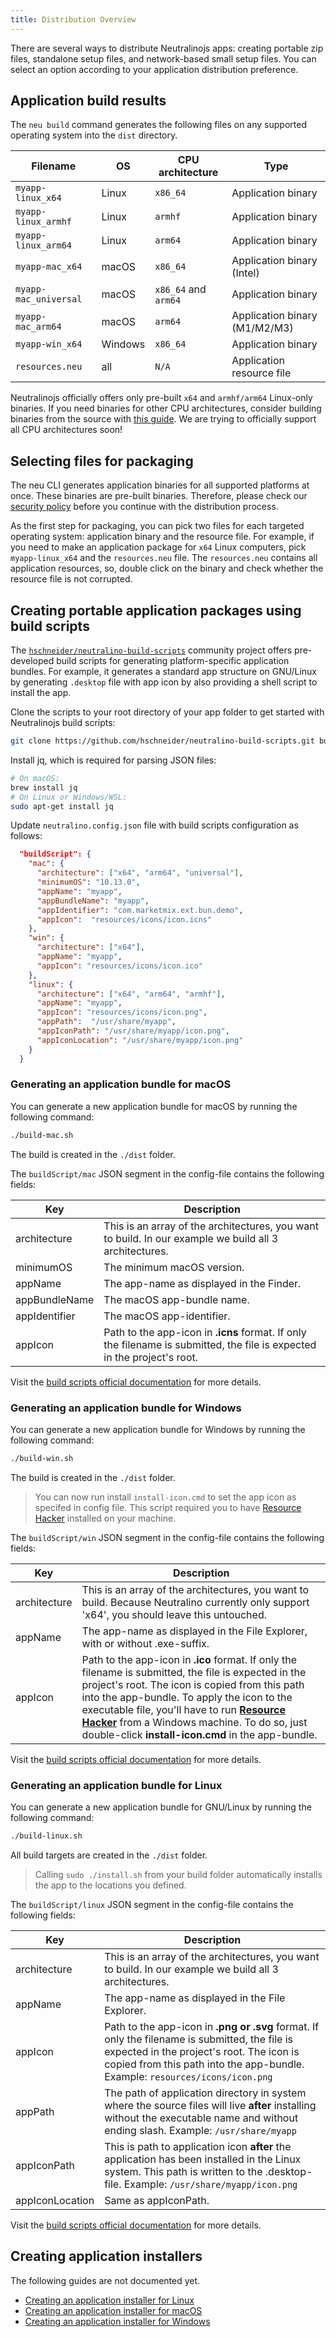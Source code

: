 ```yaml
---
title: Distribution Overview
---
```


There are several ways to distribute Neutralinojs apps: creating portable zip files, standalone setup files, and network-based
small setup files. You can select an option according to your application distribution preference.

## Application build results

The `neu build` command generates the following files on any supported operating system into the `dist` directory.

| Filename                |   OS    | CPU architecture     | Type                             |
|-------------------------|---------|----------------------|----------------------------------|
| `myapp-linux_x64`       | Linux   | `x86_64`             | Application binary               |
| `myapp-linux_armhf`     | Linux   | `armhf`              | Application binary               |
| `myapp-linux_arm64`     | Linux   | `arm64`              | Application binary               |
| `myapp-mac_x64`         | macOS   | `x86_64`             | Application binary (Intel)       |
| `myapp-mac_universal`   | macOS   | `x86_64` and `arm64` | Application binary               |
| `myapp-mac_arm64`       | macOS   | `arm64`              | Application binary (M1/M2/M3)    |
| `myapp-win_x64`         | Windows | `x86_64`             | Application binary               |
| `resources.neu`         | all     | `N/A`                | Application resource file        |

Neutralinojs officially offers only pre-built `x64` and `armhf/arm64` Linux-only binaries.
If you need binaries for other CPU architectures, consider building binaries from the source
with [this guide](../contributing/framework-developer-guide.mdx). We are trying to officially support all CPU
architectures soon!

## Selecting files for packaging

The neu CLI generates application binaries for all supported platforms at once. These binaries are pre-built binaries.
Therefore, please check our
[security policy](https://github.com/neutralinojs/neutralinojs/security/policy#prebuilt-binaries) before you continue
with the distribution process.

As the first step for packaging, you can pick two files for each targeted operating system: application binary and
the resource file. For example, if you need to make an application package for `x64` Linux computers, pick `myapp-linux_x64`
and the `resources.neu` file. The `resources.neu` contains all application resources, so, double click on the binary and check whether
the resource file is not corrupted.

## Creating portable application packages using build scripts 

The [`hschneider/neutralino-build-scripts`](https://github.com/hschneider/neutralino-build-scripts/) community project offers pre-developed build scripts for generating platform-specific application bundles. For example, it generates a standard app structure on GNU/Linux by generating `.desktop` file with app icon by also providing a shell script to install the app. 


Clone the scripts to your root directory of your app folder to get started with Neutralinojs build scripts:

```bash
git clone https://github.com/hschneider/neutralino-build-scripts.git build-scripts
```

Install jq, which is required for parsing JSON files:

```bash
# On macOS:
brew install jq
# On Linux or Windows/WSL:
sudo apt-get install jq
```

Update `neutralino.config.json` file with build scripts configuration as follows:

```json
  "buildScript": {
    "mac": {
      "architecture": ["x64", "arm64", "universal"],
      "minimumOS": "10.13.0",
      "appName": "myapp",
      "appBundleName": "myapp",
      "appIdentifier": "com.marketmix.ext.bun.demo",
      "appIcon":  "resources/icons/icon.icns"
    },
    "win": {
      "architecture": ["x64"],
      "appName": "myapp",
      "appIcon": "resources/icons/icon.ico"
    },
    "linux": {
      "architecture": ["x64", "arm64", "armhf"],
      "appName": "myapp",
      "appIcon": "resources/icons/icon.png",
      "appPath":  "/usr/share/myapp",
      "appIconPath": "/usr/share/myapp/icon.png",
      "appIconLocation": "/usr/share/myapp/icon.png"
    }
  }
```

### Generating an application bundle for macOS

You can generate a new application bundle for macOS by running the following command:

```bash
./build-mac.sh
```

The build is created in the `./dist` folder.

The `buildScript/mac` JSON segment in the config-file contains the following fields:

| Key           | Description                                                  |
| ------------- | ------------------------------------------------------------ |
| architecture  | This is an array of the architectures, you want to build. In our example we build all 3 architectures. |
| minimumOS     | The minimum macOS version.                                   |
| appName       | The app-name as displayed in the Finder.                     |
| appBundleName | The macOS app-bundle name.                                   |
| appIdentifier | The macOS app-identifier.                                    |
| appIcon       | Path to the app-icon in **.icns** format. If only the filename is submitted, the file is expected in the project's root. |


Visit the [build scripts official documentation](https://github.com/hschneider/neutralino-build-scripts/#build-for-macos) for more details.

###  Generating an application bundle for Windows

You can generate a new application bundle for Windows by running the following command:

```bash
./build-win.sh
```

The build is created in the `./dist` folder.

> You can now run install `install-icon.cmd` to set the app icon as specifed in config file. This script required you to have [Resource Hacker](https://www.angusj.com/resourcehacker/) installed on your machine.

The `buildScript/win` JSON segment in the config-file contains the following fields:

| Key          | Description                                                  |
| ------------ | ------------------------------------------------------------ |
| architecture | This is an array of the architectures, you want to build. Because Neutralino currently only support 'x64', you should leave this untouched. |
| appName      | The app-name as displayed in the File Explorer, with or without .exe-suffix. |
| appIcon      | Path to the app-icon in **.ico** format. If only the filename is submitted, the file is expected in the project's root. The icon is copied from this path into the app-bundle. To apply the icon to the executable file, you'll have to run **[Resource Hacker](https://www.angusj.com/resourcehacker/)** from a Windows machine. To do so, just double-click **install-icon.cmd** in the app-bundle. |

Visit the [build scripts official documentation](https://github.com/hschneider/neutralino-build-scripts/#build-for-windows) for more details.

### Generating an application bundle for Linux

You can generate a new application bundle for GNU/Linux by running the following command:

```bash
./build-linux.sh
```

All build targets are created in the `./dist` folder.

> Calling `sudo ./install.sh` from your build folder automatically installs the app to the locations you defined.

The `buildScript/linux` JSON segment in the config-file contains the following fields:

| Key          | Description                                                  |
| ------------ | ------------------------------------------------------------ |
| architecture | This is an array of the architectures, you want to build. In our example we build all 3 architectures. |
| appName      | The app-name as displayed in the File Explorer.              |
| appIcon      | Path to the app-icon in **.png or .svg** format. If only the filename is submitted, the file is expected in the project's root. The icon is copied from this path into the app-bundle. Example: `resources/icons/icon.png` |
| appPath      | The path of application directory in system where the source files will live **after** installing without the executable name and without ending slash. Example: `/usr/share/myapp` |
| appIconPath  | This is path to application icon **after** the application has been installed in the Linux system. This path is written to the .desktop-file. Example: `/usr/share/myapp/icon.png` |
| appIconLocation  | Same as appIconPath. |

Visit the [build scripts official documentation](https://github.com/hschneider/neutralino-build-scripts/#build-for-linux) for more details.

## Creating application installers

The following guides are not documented yet.

- [Creating an application installer for Linux](#)
- [Creating an application installer for macOS](#)
- [Creating an application installer for Windows](#)




